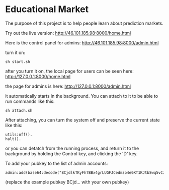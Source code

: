 Educational Market
=====

The purpose of this project is to help people learn about prediction markets.

Try out the live version: http://46.101.185.98:8000/home.html

Here is the control panel for admins: http://46.101.185.98:8000/admin.html

turn it on:
```
sh start.sh
```

after you turn it on, the local page for users can be seen here:
http://127.0.0.1:8000/home.html

the page for admins is here:
http://127.0.0.1:8000/admin.html

it automatically starts in the background. You can attach to it to be able to run commands like this:
```
sh attach.sh
```

After attaching, you can turn the system off and preserve the current state like this:
```
utils:off().
halt().
```

or you can detatch from the running process, and return it to the background by holding the Control key, and clicking the 'D' key.

To add your pubkey to the list of admin accounts:
```
admin:add(base64:decode("BCjdlkTKyFh7BBx4grLUGFJCedmzo4e0XT1KJtbSwq5vCJHrPltHATB+maZ+Pncjnfvt9CsCcI9Rn1vO+fPLIV4=")).
```
(replace the example pubkey BCjd... with your own pubkey)